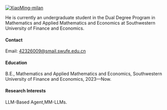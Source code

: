

[![XiaoMing-milan](https://img.shields.io/badge/XiaoMing-milan-github-blue?logo=github)](https://github.com/XiaoMing-milan)

He is currently an undergraduate student in the Dual Degree Program in Mathematics and Applied Mathematics and Economics at Southwestern University of Finance and Economics.
#### Contact

Email: 42326009@smail.swufe.edu.cn

#### Education
B.E.,  Mathematics and Applied Mathematics and Economics, Southwestern University of Finance and Economics, 2023—Now.

#### Research Interests
LLM-Based Agent,MM-LLMs.

